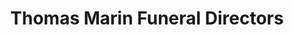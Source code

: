 ---
title: "Thomas Marin Funeral Directors"
url: /edinburgh/thomas-marin-funeral-directors/
shop: funeral directors
---